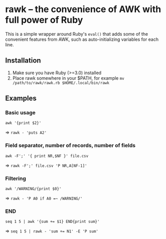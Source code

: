 # rawk – the convenience of AWK with full power of Ruby

This is a simple wrapper around Ruby's `eval()` that adds some of the convenient features from AWK, such as auto-initializing variables for each line.


## Installation

1. Make sure you have Ruby (>=3.0) installed
2. Place rawk somewhere in your $PATH, for example `mv /path/to/rawk/rawk.rb $HOME/.local/bin/rawk`


## Examples

### Basic usage
`awk '{print $2}'`

=> `rawk - 'puts A2'`


### Field separator, number of records, number of fields
`awk -F';' '{ print NR,$NF }' file.csv`

=> `rawk -F';' file.csv 'P NR,A[NF-1]'`


### Filtering
`awk '/WARNING/{print $0}'`

=> `rawk - 'P A0 if A0 =~ /WARNING/'`


### END
`seq 1 5 | awk '{sum += $1} END{print sum}'`

=> `seq 1 5 | rawk - 'sum += N1' -E 'P sum'`
